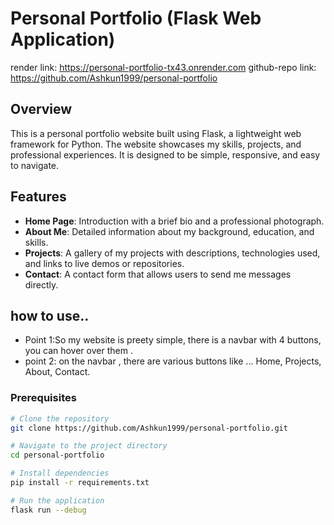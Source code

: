 # Personal Portfolio (Flask Web Application)



render link: https://personal-portfolio-tx43.onrender.com
github-repo link: https://github.com/Ashkun1999/personal-portfolio


## Overview

This is a personal portfolio website built using Flask, a lightweight web framework for Python. The website showcases my skills, projects, and professional experiences. It is designed to be simple, responsive, and easy to navigate.

## Features
- **Home Page**: Introduction with a brief bio and a professional photograph.
- **About Me**: Detailed information about my background, education, and skills.
- **Projects**: A gallery of my projects with descriptions, technologies used, and links to live demos or repositories.
- **Contact**: A contact form that allows users to send me messages directly.

##  how to use..

- Point 1:So my website is preety simple, there is a navbar with 4 buttons,
you can hover over them .
- point 2: on the navbar , there are various buttons like ...
Home, Projects, About, Contact.


### Prerequisites

```bash
# Clone the repository
git clone https://github.com/Ashkun1999/personal-portfolio.git

# Navigate to the project directory
cd personal-portfolio

# Install dependencies
pip install -r requirements.txt

# Run the application
flask run --debug
```



